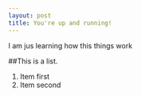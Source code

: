 ```yaml
---
layout: post
title: You're up and running!
---
```


I am jus learning how this things work

##This is a list.
  1. Item first
  2. Item second
  
